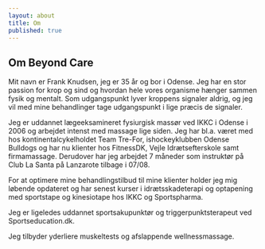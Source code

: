```yaml
---
layout: about
title: Om
published: true
---
```



## Om Beyond Care

Mit navn er Frank Knudsen, jeg er 35 år og bor i Odense. Jeg har en stor passion for krop og sind og hvordan hele vores organisme hænger sammen fysik og mentalt. Som udgangspunkt lyver kroppens signaler aldrig, og jeg vil med mine behandlinger tage udgangspunkt i lige præcis de signaler.

Jeg er uddannet lægeeksamineret fysiurgisk massør ved IKKC i Odense i 2006 og arbejdet intenst med massage lige siden. Jeg har bl.a. været med hos kontinentalcykelholdet Team Tre-For, ishockeyklubben Odense Bulldogs og har nu klienter hos FitnessDK, Vejle Idrætsefterskole samt firmamassage. Derudover har jeg arbejdet 7 måneder som instruktør på Club La Santa på Lanzarote tilbage i 07/08.

For at optimere mine behandlingstilbud til mine klienter holder jeg mig løbende opdateret og har senest kurser i idrætsskadeterapi og optapening med sportstape og kinesiotape hos IKKC og Sportspharma.

Jeg er ligeledes uddannet sportsakupunktør og triggerpunktsterapeut ved Sportseducation.dk.

Jeg tilbyder yderliere muskeltests og afslappende wellnessmassage.
